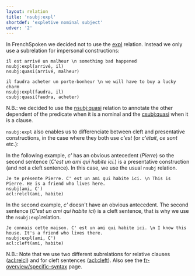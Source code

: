```yaml
---
layout: relation
title: 'nsubj:expl'
shortdef: 'expletive nominal subject'
udver: '2'
---
```


In FrenchSpoken we decided not to use the [expl]() relation. Instead we only use a subrelation for impersonal constructions:

~~~ sdparse
il est arrivé un malheur \n something bad happened
nsubj:expl(arrivé, il)
nsubj:quasi(arrivé, malheur)
~~~

~~~ sdparse
il faudra acheter un porte-bonheur \n we will have to buy a lucky charm
nsubj:expl(faudra, il)
csubj:quasi(faudra, acheter)
~~~

N.B.: we decided to use the [nsubj:quasi]() relation to annotate the other dependent of the predicate when it is a nominal and the [csubj:quasi]() when it is a clause.


`nsubj:expl` also enables us to differenciate between cleft and presentative constructions, in the case where they both use  _c'est_ (or _c'était_, _ce sont_ etc.):

In the following example, _c'_ has an obvious antecedent (_Pierre_) so the second sentence (_C'est un ami qui habite ici._) is a presentative construction (and not a cleft sentence).
In this case, we use the usual `nsubj` relation.

~~~ sdparse
Je te présente Pierre. C' est un ami qui habite ici. \n This is Pierre. He is a friend who lives here.
nsubj(ami, C')
acl:relcl(ami, habite)
~~~

In the second example, _c'_ doesn't have an obvious antecedent. The second sentence (_C'est un ami qui habite ici_) is a cleft sentence, that is why we use the `nsubj:expl`relation.

~~~ sdparse
Je connais cette maison. C' est un ami qui habite ici. \n I know this house. It's a friend who lives there.
nsubj:expl(ami, C')
acl:cleft(ami, habite)
~~~

N.B.: Note that we use two different subrelations for relative clauses ([acl:relcl]()) and for cleft sentences ([acl:cleft]()). Also see the [fr-overview/specific-syntax]() page.

